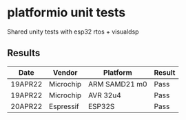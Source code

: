 # platformio unit tests

Shared unity tests with esp32 rtos + visualdsp

## Results

|   Date  | Vendor    | Platform      | Result |
| ------- | --------- | --------------| ------ |
| 19APR22 | Microchip | ARM SAMD21 m0 | Pass   |
| 19APR22 | Microchip | AVR 32u4      | Pass   |
| 20APR22 | Espressif | ESP32S        | Pass   |
